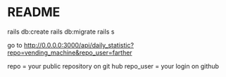 # README
rails db:create
rails db:migrate
rails s


go to http://0.0.0.0:3000/api/daily_statistic?repo=vending_machine&repo_user=farther

repo = your public repository on git hub
repo_user = your login on github